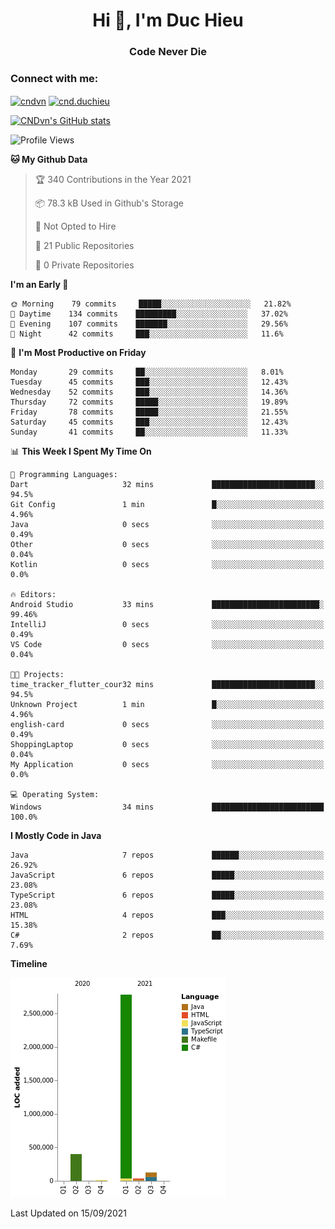 <h1 align="center">Hi 👋, I'm Duc Hieu</h1>
<h3 align="center">Code Never Die</h3>

<h3 align="left">Connect with me:</h3>
<p align="left">
<a href="https://linkedin.com/in/cndvn" target="blank"><img align="center" src="https://img.shields.io/badge/LinkedIn-0077B5?style=for-the-badge&logo=linkedin&logoColor=white" alt="cndvn"/></a>
<a href="https://fb.com/cnd.duchieu" target="blank"><img align="center" src="https://img.shields.io/badge/Facebook-1877F2?style=for-the-badge&logo=facebook&logoColor=white" alt="cnd.duchieu"/></a>
</p>

[![CNDvn's GitHub stats](https://github-readme-stats.vercel.app/api?username=cndvn)](https://github.com/anuraghazra/github-readme-stats)

<!--START_SECTION:waka-->
![Profile Views](http://img.shields.io/badge/Profile%20Views-0-blue)

**🐱 My Github Data** 

> 🏆 340 Contributions in the Year 2021
 > 
> 📦 78.3 kB Used in Github's Storage 
 > 
> 🚫 Not Opted to Hire
 > 
> 📜 21 Public Repositories 
 > 
> 🔑 0 Private Repositories  
 > 
**I'm an Early 🐤** 

```text
🌞 Morning    79 commits     █████░░░░░░░░░░░░░░░░░░░░   21.82% 
🌆 Daytime    134 commits    █████████░░░░░░░░░░░░░░░░   37.02% 
🌃 Evening    107 commits    ███████░░░░░░░░░░░░░░░░░░   29.56% 
🌙 Night      42 commits     ███░░░░░░░░░░░░░░░░░░░░░░   11.6%

```
📅 **I'm Most Productive on Friday** 

```text
Monday       29 commits     ██░░░░░░░░░░░░░░░░░░░░░░░   8.01% 
Tuesday      45 commits     ███░░░░░░░░░░░░░░░░░░░░░░   12.43% 
Wednesday    52 commits     ███░░░░░░░░░░░░░░░░░░░░░░   14.36% 
Thursday     72 commits     █████░░░░░░░░░░░░░░░░░░░░   19.89% 
Friday       78 commits     █████░░░░░░░░░░░░░░░░░░░░   21.55% 
Saturday     45 commits     ███░░░░░░░░░░░░░░░░░░░░░░   12.43% 
Sunday       41 commits     ██░░░░░░░░░░░░░░░░░░░░░░░   11.33%

```


📊 **This Week I Spent My Time On** 

```text
💬 Programming Languages: 
Dart                     32 mins             ███████████████████████░░   94.5% 
Git Config               1 min               █░░░░░░░░░░░░░░░░░░░░░░░░   4.96% 
Java                     0 secs              ░░░░░░░░░░░░░░░░░░░░░░░░░   0.49% 
Other                    0 secs              ░░░░░░░░░░░░░░░░░░░░░░░░░   0.04% 
Kotlin                   0 secs              ░░░░░░░░░░░░░░░░░░░░░░░░░   0.0%

🔥 Editors: 
Android Studio           33 mins             ████████████████████████░   99.46% 
IntelliJ                 0 secs              ░░░░░░░░░░░░░░░░░░░░░░░░░   0.49% 
VS Code                  0 secs              ░░░░░░░░░░░░░░░░░░░░░░░░░   0.04%

🐱‍💻 Projects: 
time_tracker_flutter_cour32 mins             ███████████████████████░░   94.5% 
Unknown Project          1 min               █░░░░░░░░░░░░░░░░░░░░░░░░   4.96% 
english-card             0 secs              ░░░░░░░░░░░░░░░░░░░░░░░░░   0.49% 
ShoppingLaptop           0 secs              ░░░░░░░░░░░░░░░░░░░░░░░░░   0.04% 
My Application           0 secs              ░░░░░░░░░░░░░░░░░░░░░░░░░   0.0%

💻 Operating System: 
Windows                  34 mins             █████████████████████████   100.0%

```

**I Mostly Code in Java** 

```text
Java                     7 repos             ██████░░░░░░░░░░░░░░░░░░░   26.92% 
JavaScript               6 repos             █████░░░░░░░░░░░░░░░░░░░░   23.08% 
TypeScript               6 repos             █████░░░░░░░░░░░░░░░░░░░░   23.08% 
HTML                     4 repos             ███░░░░░░░░░░░░░░░░░░░░░░   15.38% 
C#                       2 repos             ██░░░░░░░░░░░░░░░░░░░░░░░   7.69%

```


**Timeline**

![Chart not found](https://raw.githubusercontent.com/CNDvn/CNDvn/main/charts/bar_graph.png) 


 Last Updated on 15/09/2021
<!--END_SECTION:waka-->
